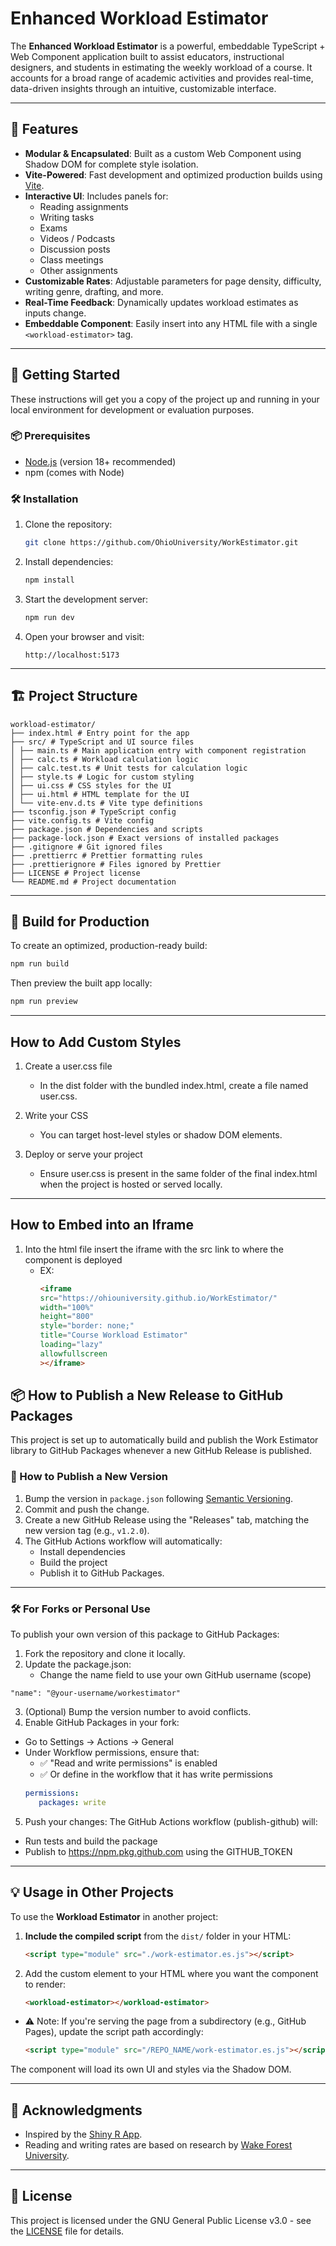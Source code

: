 # Enhanced Workload Estimator

The **Enhanced Workload Estimator** is a powerful, embeddable TypeScript + Web Component application built to assist educators, instructional designers, and students in estimating the weekly workload of a course. It accounts for a broad range of academic activities and provides real-time, data-driven insights through an intuitive, customizable interface.

---

## 🔧 Features

- **Modular & Encapsulated**: Built as a custom Web Component using Shadow DOM for complete style isolation.
- **Vite-Powered**: Fast development and optimized production builds using [Vite](https://vitejs.dev/).
- **Interactive UI**: Includes panels for:
  - Reading assignments
  - Writing tasks
  - Exams
  - Videos / Podcasts
  - Discussion posts
  - Class meetings
  - Other assignments
- **Customizable Rates**: Adjustable parameters for page density, difficulty, writing genre, drafting, and more.
- **Real-Time Feedback**: Dynamically updates workload estimates as inputs change.
- **Embeddable Component**: Easily insert into any HTML file with a single `<workload-estimator>` tag.

---

## 🚀 Getting Started

These instructions will get you a copy of the project up and running in your local environment for development or evaluation purposes.

### 📦 Prerequisites

- [Node.js](https://nodejs.org/) (version 18+ recommended)
- npm (comes with Node)

### 🛠️ Installation

1. Clone the repository:

   ```bash
   git clone https://github.com/OhioUniversity/WorkEstimator.git
   ```

2. Install dependencies:

   ```bash
   npm install
   ```

3. Start the development server:

   ```bash
   npm run dev
   ```

4. Open your browser and visit:

   ```
   http://localhost:5173
   ```

---

## 🏗️ Project Structure

```
workload-estimator/
├── index.html # Entry point for the app
├── src/ # TypeScript and UI source files
│ ├── main.ts # Main application entry with component registration
│ ├── calc.ts # Workload calculation logic
│ ├── calc.test.ts # Unit tests for calculation logic
│ ├── style.ts # Logic for custom styling
│ ├── ui.css # CSS styles for the UI
│ ├── ui.html # HTML template for the UI
│ └── vite-env.d.ts # Vite type definitions
├── tsconfig.json # TypeScript config
├── vite.config.ts # Vite config
├── package.json # Dependencies and scripts
├── package-lock.json # Exact versions of installed packages
├── .gitignore # Git ignored files
├── .prettierrc # Prettier formatting rules
├── .prettierignore # Files ignored by Prettier
├── LICENSE # Project license
└── README.md # Project documentation
```

---

## 🧪 Build for Production

To create an optimized, production-ready build:

```bash
npm run build
```

Then preview the built app locally:

```bash
npm run preview
```

---

## How to Add Custom Styles

1. Create a user.css file
   - In the dist folder with the bundled index.html, create a file named user.css.

2. Write your CSS
   - You can target host-level styles or shadow DOM elements.

3. Deploy or serve your project
   - Ensure user.css is present in the same folder of the final index.html when the project is hosted or served locally.

---

## How to Embed into an Iframe

1. Into the html file insert the iframe with the src link to where the component is deployed
   - EX:
      ```html
     <iframe 
      src="https://ohiouniversity.github.io/WorkEstimator/" 
      width="100%" 
      height="800" 
      style="border: none;" 
      title="Course Workload Estimator" 
      loading="lazy" 
      allowfullscreen 
      ></iframe>

## 📦 How to Publish a New Release to GitHub Packages

This project is set up to automatically build and publish the Work Estimator library to GitHub Packages whenever a new GitHub Release is published.

### 🚀 How to Publish a New Version

1. Bump the version in `package.json` following [Semantic Versioning](https://semver.org/).
2. Commit and push the change.
3. Create a new GitHub Release using the "Releases" tab, matching the new version tag (e.g., `v1.2.0`).
4. The GitHub Actions workflow will automatically:
   - Install dependencies  
   - Build the project  
   - Publish it to GitHub Packages.  

---

### 🛠️ For Forks or Personal Use
To publish your own version of this package to GitHub Packages:

1. Fork the repository and clone it locally.
2. Update the package.json:
   - Change the name field to use your own GitHub username (scope)
```
"name": "@your-username/workestimator"
```
3. (Optional) Bump the version number to avoid conflicts.
4. Enable GitHub Packages in your fork:
- Go to Settings → Actions → General
- Under Workflow permissions, ensure that:
   - ✅ "Read and write permissions" is enabled 
   - ✅ Or define in the workflow that it has write permissions
   ```yaml
   permissions:
      packages: write
   ```
5. Push your changes:
The GitHub Actions workflow (publish-github) will:
- Run tests and build the package
- Publish to https://npm.pkg.github.com using the GITHUB_TOKEN

--- 

## 💡 Usage in Other Projects

To use the **Workload Estimator** in another project:

1. **Include the compiled script** from the `dist/` folder in your HTML:
   ```html
   <script type="module" src="./work-estimator.es.js"></script>
2. Add the custom element to your HTML where you want the component to render:
   ```html
   <workload-estimator></workload-estimator>
 - ⚠️ Note: If you're serving the page from a subdirectory (e.g., GitHub Pages), update the script path accordingly:
   ```html
   <script type="module" src="/REPO_NAME/work-estimator.es.js"></script>

The component will load its own UI and styles via the Shadow DOM.

---

## 🙏 Acknowledgments

- Inspired by the [Shiny R App](https://shiny.justinesarey.com/wfuworkloadapp/).
- Reading and writing rates are based on research by [Wake Forest University](https://cat.wfu.edu/resources/workload/estimationdetails/).

---

## 📄 License

This project is licensed under the GNU General Public License v3.0 - see the [LICENSE](./LICENSE) file for details.
